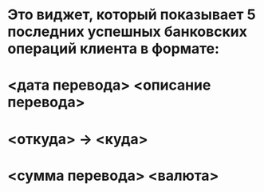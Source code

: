 # Это виджет, который показывает 5 последних успешных банковских операций клиента в формате:

# <дата перевода> <описание перевода>
# <откуда> -> <куда>
# <сумма перевода> <валюта>